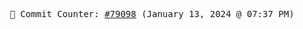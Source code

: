 <p align="center">
    <samp>
        📮 Commit Counter: <a href="https://github.com/Javascript-void0/Javascript-void0/commits/main">#79098</a> (January 13, 2024 @ 07:37 PM)
    </samp>
</p>
